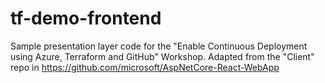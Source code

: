 # tf-demo-frontend
Sample presentation layer code for the "Enable Continuous Deployment using Azure, Terraform and GitHub" Workshop.
Adapted from the "Client" repo in https://github.com/microsoft/AspNetCore-React-WebApp
